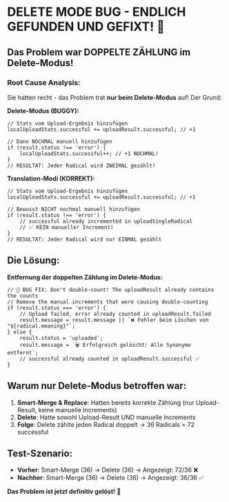 # DELETE MODE BUG - ENDLICH GEFUNDEN UND GEFIXT! 🎯

## Das Problem war DOPPELTE ZÄHLUNG im Delete-Modus!

### Root Cause Analysis:
Sie hatten recht - das Problem trat **nur beim Delete-Modus** auf! Der Grund:

**Delete-Modus (BUGGY):**
```tsx
// Stats vom Upload-Ergebnis hinzufügen
localUploadStats.successful += uploadResult.successful; // +1

// Dann NOCHMAL manuell hinzufügen  
if (result.status !== 'error') {
    localUploadStats.successful++; // +1 NOCHMAL!
}
// RESULTAT: Jeder Radical wird ZWEIMAL gezählt!
```

**Translation-Modi (KORREKT):**
```tsx
// Stats vom Upload-Ergebnis hinzufügen
localUploadStats.successful += uploadResult.successful; // +1

// Bewusst NICHT nochmal manuell hinzufügen
if (result.status !== 'error') {
    // successful already incremented in uploadSingleRadical
    // ✅ KEIN manueller Increment!
}
// RESULTAT: Jeder Radical wird nur EINMAL gezählt
```

## Die Lösung:
**Entfernung der doppelten Zählung im Delete-Modus:**

```tsx
// 🔧 BUG FIX: Don't double-count! The uploadResult already contains the counts
// Remove the manual increments that were causing double-counting
if (result.status === 'error') {
    // Upload failed, error already counted in uploadResult.failed
    result.message = result.message || `❌ Fehler beim Löschen von "${radical.meaning}"`;
} else {
    result.status = 'uploaded';
    result.message = `🗑️ Erfolgreich gelöscht: Alle Synonyme entfernt`;
    // successful already counted in uploadResult.successful ✅
}
```

## Warum nur Delete-Modus betroffen war:

1. **Smart-Merge & Replace**: Hatten bereits korrekte Zählung (nur Upload-Result, keine manuelle Increments)
2. **Delete**: Hatte sowohl Upload-Result UND manuelle Increments
3. **Folge**: Delete zählte jeden Radical doppelt → 36 Radicals = 72 successful

## Test-Szenario:
- **Vorher**: Smart-Merge (36) → Delete (36) → Angezeigt: 72/36 ❌
- **Nachher**: Smart-Merge (36) → Delete (36) → Angezeigt: 36/36 ✅

**Das Problem ist jetzt definitiv gelöst!** 🎉
